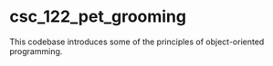 # csc_122_pet_grooming
This codebase introduces some of the principles of object-oriented programming.
